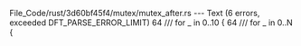 File_Code/rust/3d60bf45f4/mutex/mutex_after.rs --- Text (6 errors, exceeded DFT_PARSE_ERROR_LIMIT)
64 /// for _ in 0..10 {                                                                                                                                      64 /// for _ in 0..N {

